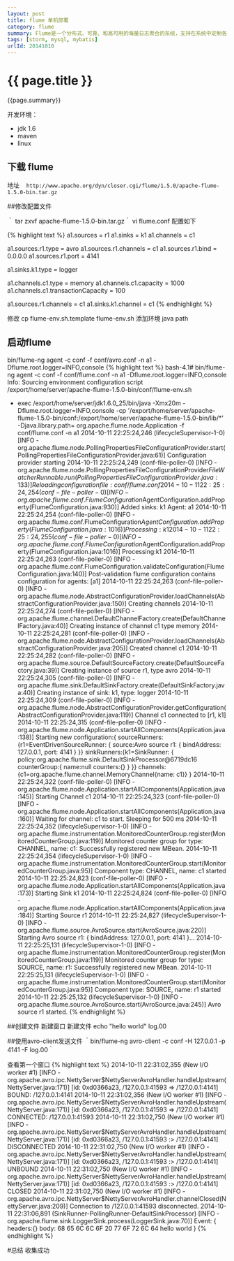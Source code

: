 ```yaml
---
layout: post
title: flume 单机部署
category: flume
summary: Flume是一个分布式、可靠、和高可用的海量日志聚合的系统，支持在系统中定制各类数据发送方，用于收集数据；同时，Flume提供对数据进行简单处理，并写到各种数据接受方（可定制）的能力。
tags: [storm, mysql, mybatis]
urlId: 20141010
---
```


{{ page.title }}
================

{{page.summary}}

开发环境：
- jdk 1.6  
- maven
- linux 

## 下载 flume

地址 `　http://www.apache.org/dyn/closer.cgi/flume/1.5.0/apache-flume-1.5.0-bin.tar.gz`



##修改配置文件

  ｀ tar zxvf apache-flume-1.5.0-bin.tar.gz｀
    vi flume.conf
    配置如下

{% highlight text %}
a1.sources = r1
a1.sinks = k1
a1.channels = c1
 
a1.sources.r1.type = avro
a1.sources.r1.channels = c1
a1.sources.r1.bind = 0.0.0.0
a1.sources.r1.port = 4141
 
a1.sinks.k1.type = logger
 
a1.channels.c1.type = memory
a1.channels.c1.capacity = 1000
a1.channels.c1.transactionCapacity = 100
 
a1.sources.r1.channels = c1
a1.sinks.k1.channel = c1
{% endhighlight %}

修改 
cp flume-env.sh.template flume-env.sh
添加环境
java path


## 启动flume

bin/flume-ng agent -c conf -f conf/avro.conf -n a1 -Dflume.root.logger=INFO,console
{% highlight text %}
bash-4.1# bin/flume-ng agent -c conf -f conf/flume.conf -n a1 -Dflume.root.logger=INFO,console
Info: Sourcing environment configuration script /export/home/server/apache-flume-1.5.0-bin/conf/flume-env.sh
+ exec /export/home/server/jdk1.6.0_25/bin/java -Xmx20m -Dflume.root.logger=INFO,console -cp '/export/home/server/apache-flume-1.5.0-bin/conf:/export/home/server/apache-flume-1.5.0-bin/lib/*' -Djava.library.path= org.apache.flume.node.Application -f conf/flume.conf -n a1
2014-10-11 22:25:24,246 (lifecycleSupervisor-1-0) [INFO - org.apache.flume.node.PollingPropertiesFileConfigurationProvider.start(PollingPropertiesFileConfigurationProvider.java:61)] Configuration provider starting
2014-10-11 22:25:24,249 (conf-file-poller-0) [INFO - org.apache.flume.node.PollingPropertiesFileConfigurationProvider$FileWatcherRunnable.run(PollingPropertiesFileConfigurationProvider.java:133)] Reloading configuration file:conf/flume.conf
2014-10-11 22:25:24,254 (conf-file-poller-0) [INFO - org.apache.flume.conf.FlumeConfiguration$AgentConfiguration.addProperty(FlumeConfiguration.java:930)] Added sinks: k1 Agent: a1
2014-10-11 22:25:24,254 (conf-file-poller-0) [INFO - org.apache.flume.conf.FlumeConfiguration$AgentConfiguration.addProperty(FlumeConfiguration.java:1016)] Processing:k1
2014-10-11 22:25:24,255 (conf-file-poller-0) [INFO - org.apache.flume.conf.FlumeConfiguration$AgentConfiguration.addProperty(FlumeConfiguration.java:1016)] Processing:k1
2014-10-11 22:25:24,263 (conf-file-poller-0) [INFO - org.apache.flume.conf.FlumeConfiguration.validateConfiguration(FlumeConfiguration.java:140)] Post-validation flume configuration contains configuration for agents: [a1]
2014-10-11 22:25:24,263 (conf-file-poller-0) [INFO - org.apache.flume.node.AbstractConfigurationProvider.loadChannels(AbstractConfigurationProvider.java:150)] Creating channels
2014-10-11 22:25:24,274 (conf-file-poller-0) [INFO - org.apache.flume.channel.DefaultChannelFactory.create(DefaultChannelFactory.java:40)] Creating instance of channel c1 type memory
2014-10-11 22:25:24,281 (conf-file-poller-0) [INFO - org.apache.flume.node.AbstractConfigurationProvider.loadChannels(AbstractConfigurationProvider.java:205)] Created channel c1
2014-10-11 22:25:24,282 (conf-file-poller-0) [INFO - org.apache.flume.source.DefaultSourceFactory.create(DefaultSourceFactory.java:39)] Creating instance of source r1, type avro
2014-10-11 22:25:24,305 (conf-file-poller-0) [INFO - org.apache.flume.sink.DefaultSinkFactory.create(DefaultSinkFactory.java:40)] Creating instance of sink: k1, type: logger
2014-10-11 22:25:24,309 (conf-file-poller-0) [INFO - org.apache.flume.node.AbstractConfigurationProvider.getConfiguration(AbstractConfigurationProvider.java:119)] Channel c1 connected to [r1, k1]
2014-10-11 22:25:24,315 (conf-file-poller-0) [INFO - org.apache.flume.node.Application.startAllComponents(Application.java:138)] Starting new configuration:{ sourceRunners:{r1=EventDrivenSourceRunner: { source:Avro source r1: { bindAddress: 127.0.0.1, port: 4141 } }} sinkRunners:{k1=SinkRunner: { policy:org.apache.flume.sink.DefaultSinkProcessor@6719dc16 counterGroup:{ name:null counters:{} } }} channels:{c1=org.apache.flume.channel.MemoryChannel{name: c1}} }
2014-10-11 22:25:24,322 (conf-file-poller-0) [INFO - org.apache.flume.node.Application.startAllComponents(Application.java:145)] Starting Channel c1
2014-10-11 22:25:24,323 (conf-file-poller-0) [INFO - org.apache.flume.node.Application.startAllComponents(Application.java:160)] Waiting for channel: c1 to start. Sleeping for 500 ms
2014-10-11 22:25:24,352 (lifecycleSupervisor-1-0) [INFO - org.apache.flume.instrumentation.MonitoredCounterGroup.register(MonitoredCounterGroup.java:119)] Monitored counter group for type: CHANNEL, name: c1: Successfully registered new MBean.
2014-10-11 22:25:24,354 (lifecycleSupervisor-1-0) [INFO - org.apache.flume.instrumentation.MonitoredCounterGroup.start(MonitoredCounterGroup.java:95)] Component type: CHANNEL, name: c1 started
2014-10-11 22:25:24,823 (conf-file-poller-0) [INFO - org.apache.flume.node.Application.startAllComponents(Application.java:173)] Starting Sink k1
2014-10-11 22:25:24,824 (conf-file-poller-0) [INFO - org.apache.flume.node.Application.startAllComponents(Application.java:184)] Starting Source r1
2014-10-11 22:25:24,827 (lifecycleSupervisor-1-0) [INFO - org.apache.flume.source.AvroSource.start(AvroSource.java:220)] Starting Avro source r1: { bindAddress: 127.0.0.1, port: 4141 }...
2014-10-11 22:25:25,131 (lifecycleSupervisor-1-0) [INFO - org.apache.flume.instrumentation.MonitoredCounterGroup.register(MonitoredCounterGroup.java:119)] Monitored counter group for type: SOURCE, name: r1: Successfully registered new MBean.
2014-10-11 22:25:25,131 (lifecycleSupervisor-1-0) [INFO - org.apache.flume.instrumentation.MonitoredCounterGroup.start(MonitoredCounterGroup.java:95)] Component type: SOURCE, name: r1 started
2014-10-11 22:25:25,132 (lifecycleSupervisor-1-0) [INFO - org.apache.flume.source.AvroSource.start(AvroSource.java:245)] Avro source r1 started.
{% endhighlight %}

##创建文件
新建窗口 新建文件
echo "hello world" log.00

##使用avro-client发送文件
｀bin/flume-ng avro-client -c conf -H 127.0.0.1 -p 4141 -F log.00｀

查看第一个窗口
{% highlight text %}
2014-10-11 22:31:02,355 (New I/O  worker #1) [INFO - org.apache.avro.ipc.NettyServer$NettyServerAvroHandler.handleUpstream(NettyServer.java:171)] [id: 0xd0366a23, /127.0.0.1:41593 => /127.0.0.1:4141] BOUND: /127.0.0.1:4141
2014-10-11 22:31:02,356 (New I/O  worker #1) [INFO - org.apache.avro.ipc.NettyServer$NettyServerAvroHandler.handleUpstream(NettyServer.java:171)] [id: 0xd0366a23, /127.0.0.1:41593 => /127.0.0.1:4141] CONNECTED: /127.0.0.1:41593
2014-10-11 22:31:02,750 (New I/O  worker #1) [INFO - org.apache.avro.ipc.NettyServer$NettyServerAvroHandler.handleUpstream(NettyServer.java:171)] [id: 0xd0366a23, /127.0.0.1:41593 :> /127.0.0.1:4141] DISCONNECTED
2014-10-11 22:31:02,750 (New I/O  worker #1) [INFO - org.apache.avro.ipc.NettyServer$NettyServerAvroHandler.handleUpstream(NettyServer.java:171)] [id: 0xd0366a23, /127.0.0.1:41593 :> /127.0.0.1:4141] UNBOUND
2014-10-11 22:31:02,750 (New I/O  worker #1) [INFO - org.apache.avro.ipc.NettyServer$NettyServerAvroHandler.handleUpstream(NettyServer.java:171)] [id: 0xd0366a23, /127.0.0.1:41593 :> /127.0.0.1:4141] CLOSED
2014-10-11 22:31:02,750 (New I/O  worker #1) [INFO - org.apache.avro.ipc.NettyServer$NettyServerAvroHandler.channelClosed(NettyServer.java:209)] Connection to /127.0.0.1:41593 disconnected.
2014-10-11 22:31:06,891 (SinkRunner-PollingRunner-DefaultSinkProcessor) [INFO - org.apache.flume.sink.LoggerSink.process(LoggerSink.java:70)] Event: { headers:{} body: 68 65 6C 6C 6F 20 77 6F 72 6C 64                hello world }
{% endhighlight %}







#总结
收集成功
